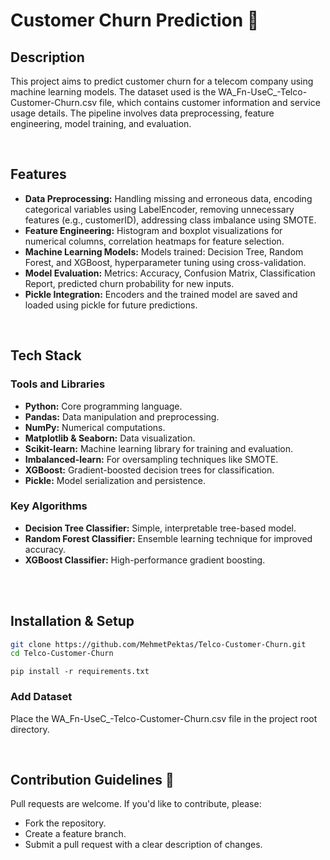 # Customer Churn Prediction 🤔

## Description
This project aims to predict customer churn for a telecom company using machine learning models. The dataset used is the WA_Fn-UseC_-Telco-Customer-Churn.csv file, which contains customer information and service usage details. The pipeline involves data preprocessing, feature engineering, model training, and evaluation.

<br>

## Features

* **Data Preprocessing:** Handling missing and erroneous data,
encoding categorical variables using LabelEncoder,
removing unnecessary features (e.g., customerID),
addressing class imbalance using SMOTE.
* **Feature Engineering:** Histogram and boxplot visualizations for numerical columns, correlation heatmaps for feature selection.
*  **Machine Learning Models:** Models trained: Decision Tree, Random Forest, and XGBoost, hyperparameter tuning using cross-validation.
* **Model Evaluation:** Metrics: Accuracy, Confusion Matrix, Classification Report, predicted churn probability for new inputs.
* **Pickle Integration:** Encoders and the trained model are saved and loaded using pickle for future predictions.




<br>

## Tech Stack
### Tools and Libraries
* **Python:** Core programming language.
* **Pandas:** Data manipulation and preprocessing.
* **NumPy:** Numerical computations.
* **Matplotlib & Seaborn:** Data visualization.
* **Scikit-learn:** Machine learning library for training and evaluation.
* **Imbalanced-learn:** For oversampling techniques like SMOTE.
* **XGBoost:** Gradient-boosted decision trees for classification.
* **Pickle:** Model serialization and persistence.

### Key Algorithms
* **Decision Tree Classifier:** Simple, interpretable tree-based model.
* **Random Forest Classifier:** Ensemble learning technique for improved accuracy.
* **XGBoost Classifier:** High-performance gradient boosting.



<br>

<br>


## Installation & Setup
```bash
git clone https://github.com/MehmetPektas/Telco-Customer-Churn.git
cd Telco-Customer-Churn

```
```
pip install -r requirements.txt

```
### Add Dataset

Place the WA_Fn-UseC_-Telco-Customer-Churn.csv file in the project root directory.

<br>


## Contribution Guidelines  🚀
 Pull requests are welcome. If you'd like to contribute, please:

* Fork the repository.
* Create a feature branch.
* Submit a pull request with a clear description of changes.



